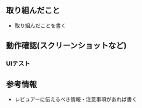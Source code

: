<!-- I want to review in Japanese. -->

<!-- Product Backlogから参照できるようにする -->

## 取り組んだこと

- 取り組んだことを書く

## 動作確認(スクリーンショットなど)


### UIテスト
<!-- UIコンポーネントを作成した場合はStorybookテストの結果を記載.特にない場合は以下のコメントを外す -->
<!-- 特になし -->

## 参考情報

- レビュアーに伝えるべき情報・注意事項があれば書く

<!-- for GitHub Copilot review rule -->

<!--
レビューする際には、以下のprefix(接頭辞)をつけてください
[must]
[imo]
[nits]
[ask]
[fyi]
-->

<!-- for GitHub Copilot review  rule-->

<!-- prefixの意味は以下です。まとめて記載するとCopilotのコメントにprefixがつかなくなるため別途記載しています。
[must] → かならず変更してね
[imo] → 自分の意見だとこうだけど修正必須ではないよ(in my opinion)
[nits] → ささいな指摘(nitpick)
[ask] → 質問
[fyi] → 参考情報
-->

<!-- I want to review in Japanese. -->
